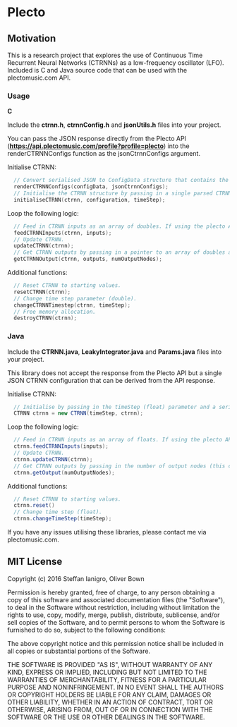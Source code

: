 # Plecto

## Motivation

This is a research project that explores the use of Continuous Time Recurrent Neural Networks (CTRNNs) as a low-frequency oscillator (LFO). Included is C and Java source code that can be used with the plectomusic.com API.

### Usage

**C**

Include the **ctrnn.h**, **ctrnnConfig.h** and **jsonUtils.h** files into your project.

You can pass the JSON response directly from the Plecto API (**https://api.plectomusic.com/profile?profile=plecto**) into the renderCTRNNConfigs function as the jsonCtrnnConfigs argument.

Initialise CTRNN:
```c
  // Convert serialised JSON to ConfigData structure that contains the parsed CTRNN configurations as ConfigDesc structures for use when initialising the CTRNN structure.
  renderCTRNNConfigs(configData, jsonCtrnnConfigs);
  // Initialise the CTRNN structure by passing in a single parsed CTRNN configuration (ConfigDesc structure) from the configData and the timeStep (double) parameter. Use a timeStep value of 0.01 and adjust accordingly.
  initialiseCTRNN(ctrnn, configuration, timeStep);
```

Loop the following logic:
```c
  // Feed in CTRNN inputs as an array of doubles. If using the plecto API, four values should be passed in (the number of input nodes).
  feedCTRNNInputs(ctrnn, inputs);
  // Update CTRNN.
  updateCTRNN(ctrnn);
  // Get CTRNN outputs by passing in a pointer to an array of doubles and an integer representing the number of output nodes (this can be any integer value up to the number of CTRNN hidden nodes). If using the Plecto API, 6 is the reccomended number of outputs.
  getCTRNNOutput(ctrnn, outputs, numOutputNodes);
```

Additional functions:
```c
  // Reset CTRNN to starting values.
  resetCTRNN(ctrnn);
  // Change time step parameter (double).
  changeCTRNNTimestep(ctrnn, timeStep);
  // Free memory allocation.
  destroyCTRNN(ctrnn);
```

### **Java**

Include the **CTRNN.java**, **LeakyIntegrator.java** and **Params.java** files into your project.

This library does not accept the response from the Plecto API but a single JSON CTRNN configuration that can be derived from the API response.

Initialise CTRNN:
```java
  // Initialise by passing in the timeStep (float) parameter and a serialised JSON CTRNN configuration. Use a timeStep value of 0.01 and adjust accordingly.
  CTRNN ctrnn = new CTRNN(timeStep, ctrnn);
```

Loop the following logic:
```java
  // Feed in CTRNN inputs as an array of floats. If using the plecto API, four values should be passed in (the number of input nodes).
  ctrnn.feedCTRNNInputs(inputs);
  // Update CTRNN.
  ctrnn.updateCTRNN(ctrnn);
  // Get CTRNN outputs by passing in the number of output nodes (this can be any integer value up to the number of CTRNN hidden nodes). If using the Plecto API, 6 is the reccomended number of outputs.
  ctrnn.getOutput(numOutputNodes);
```

Additional functions:
```java
  // Reset CTRNN to starting values.
  ctrnn.reset()
  // Change time step (float).
  ctrnn.changeTimeStep(timeStep);
```

If you have any issues utilising these libraries, please contact me via plectomusic.com.

## MIT License

Copyright (c) 2016 Steffan Ianigro, Oliver Bown

Permission is hereby granted, free of charge, to any person obtaining a copy of this software and associated documentation files (the "Software"), to deal in the Software without restriction, including without limitation the rights to use, copy, modify, merge, publish, distribute, sublicense, and/or sell copies of the Software, and to permit persons to whom the Software is furnished to do so, subject to the following conditions:

The above copyright notice and this permission notice shall be included in all copies or substantial portions of the Software.

THE SOFTWARE IS PROVIDED "AS IS", WITHOUT WARRANTY OF ANY KIND, EXPRESS OR IMPLIED, INCLUDING BUT NOT LIMITED TO THE WARRANTIES OF MERCHANTABILITY, FITNESS FOR A PARTICULAR PURPOSE AND NONINFRINGEMENT. IN NO EVENT SHALL THE AUTHORS OR COPYRIGHT HOLDERS BE LIABLE FOR ANY CLAIM, DAMAGES OR OTHER LIABILITY, WHETHER IN AN ACTION OF CONTRACT, TORT OR OTHERWISE, ARISING FROM, OUT OF OR IN CONNECTION WITH THE SOFTWARE OR THE USE OR OTHER DEALINGS IN THE SOFTWARE.
